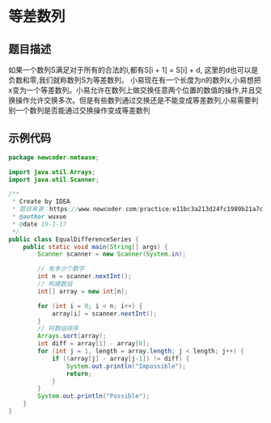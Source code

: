 # 等差数列
## 题目描述
如果一个数列S满足对于所有的合法的i,都有S[i + 1] = S[i] + d, 这里的d也可以是负数和零,我们就称数列S为等差数列。
小易现在有一个长度为n的数列x,小易想把x变为一个等差数列。小易允许在数列上做交换任意两个位置的数值的操作,并且交换操作允许交换多次。但是有些数列通过交换还是不能变成等差数列,小易需要判别一个数列是否能通过交换操作变成等差数列
## 示例代码
``` java
package newcoder.netease;

import java.util.Arrays;
import java.util.Scanner;

/**
 * Create by IDEA
 * 题目来源：https://www.nowcoder.com/practice/e11bc3a213d24fc1989b21a7c8b50c3f?tpId=90&tqId=30781&tPage=1&rp=1&ru=/ta/2018test&qru=/ta/2018test/question-ranking
 * @author wuxue
 * @date 19-1-17
 */
public class EqualDifferenceSeries {
    public static void main(String[] args) {
        Scanner scanner = new Scanner(System.in);

        // 有多少个数字
        int n = scanner.nextInt();
        // 构建数组
        int[] array = new int[n];

        for (int i = 0; i < n; i++) {
            array[i] = scanner.nextInt();
        }
        // 将数组排序
        Arrays.sort(array);
        int diff = array[1] - array[0];
        for (int j = 1, length = array.length; j < length; j++) {
            if ((array[j] - array[j-1]) != diff) {
                System.out.println("Impossible");
                return;
            }
        }
        System.out.println("Possible");
    }
}
```
